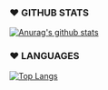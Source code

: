 ### ❤ GITHUB STATS
   
[![Anurag's github stats](https://github-readme-stats.vercel.app/api?username=cho-hadam&show_icons=true&hide=stars)](https://github.com/anuraghazra/github-readme-stats)   
   
### ❤ LANGUAGES
[![Top Langs](https://github-readme-stats.vercel.app/api/top-langs/?username=cho-hadam)](https://github.com/anuraghazra/github-readme-stats)
